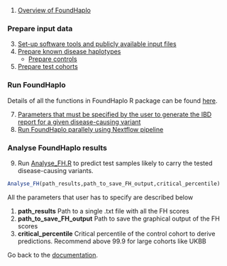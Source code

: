 1. [Overview of FoundHaplo](https://github.com/bahlolab/FoundHaplo/blob/main/Documentation/Overview%20of%20FoundHaplo.md)

### Prepare input data

3. [Set-up software tools and publicly available input files](https://github.com/bahlolab/FoundHaplo/blob/main/Documentation/Publicly%20available%20Input%20files%20and%20software%20tools.md)
4. [Prepare known disease haplotypes](https://github.com/bahlolab/FoundHaplo/blob/main/Documentation/Prepare%20known%20disease%20haplotypes.md) 
     * [Prepare controls](https://github.com/bahlolab/FoundHaplo/blob/main/Documentation/Prepare%20controls.md)
5. [Prepare test cohorts](https://github.com/bahlolab/FoundHaplo/blob/main/Documentation/Prepare%20test%20samples.md)

### Run FoundHaplo

Details of all the functions in FoundHaplo R package can be found [here](https://github.com/bahlolab/FoundHaplo/blob/main/vignettes).

7. [Parameters that must be specified by the user to generate the IBD report for a given disease-causing variant](https://github.com/bahlolab/FoundHaplo/blob/main/Documentation/Parameters%20in%20the%20algorithm.md)
8. [Run FoundHaplo parallely using Nextflow pipeline](https://github.com/bahlolab/FoundHaplo/blob/main/Documentation/Parallel%20processing.md)

### Analyse FoundHaplo results

9. Run [Analyse_FH.R](https://github.com/bahlolab/FoundHaplo/blob/main/R/Analyse_FH.R) to predict test samples likely to carry the tested disease-causing variants.

```R
Analyse_FH(path_results,path_to_save_FH_output,critical_percentile)
```

All the parameters that user has to specify are described below

1. **path_results** Path to a single .txt file with all the FH scores
2. **path_to_save_FH_output** Path to save the graphical output of the FH scores 
3. **critical_percentile** Critical percentile of the control cohort to derive predictions. Recommend above 99.9 for large cohorts like UKBB

Go back to the [documentation](https://github.com/bahlolab/FoundHaplo/blob/main/Documentation/Guide%20to%20run%20FoundHaplo.md).
